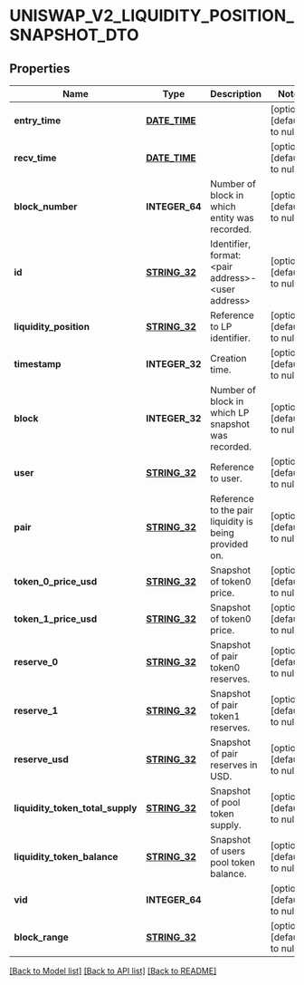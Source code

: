 # UNISWAP_V2_LIQUIDITY_POSITION_SNAPSHOT_DTO

## Properties
Name | Type | Description | Notes
------------ | ------------- | ------------- | -------------
**entry_time** | [**DATE_TIME**](DATE_TIME.md) |  | [optional] [default to null]
**recv_time** | [**DATE_TIME**](DATE_TIME.md) |  | [optional] [default to null]
**block_number** | **INTEGER_64** | Number of block in which entity was recorded. | [optional] [default to null]
**id** | [**STRING_32**](STRING_32.md) | Identifier, format: &lt;pair address&gt;-&lt;user address&gt; | [optional] [default to null]
**liquidity_position** | [**STRING_32**](STRING_32.md) | Reference to LP identifier. | [optional] [default to null]
**timestamp** | **INTEGER_32** | Creation time. | [optional] [default to null]
**block** | **INTEGER_32** | Number of block in which LP snapshot was recorded. | [optional] [default to null]
**user** | [**STRING_32**](STRING_32.md) | Reference to user. | [optional] [default to null]
**pair** | [**STRING_32**](STRING_32.md) | Reference to the pair liquidity is being provided on. | [optional] [default to null]
**token_0_price_usd** | [**STRING_32**](STRING_32.md) | Snapshot of token0 price. | [optional] [default to null]
**token_1_price_usd** | [**STRING_32**](STRING_32.md) | Snapshot of token0 price. | [optional] [default to null]
**reserve_0** | [**STRING_32**](STRING_32.md) | Snapshot of pair token0 reserves. | [optional] [default to null]
**reserve_1** | [**STRING_32**](STRING_32.md) | Snapshot of pair token1 reserves. | [optional] [default to null]
**reserve_usd** | [**STRING_32**](STRING_32.md) | Snapshot of pair reserves in USD. | [optional] [default to null]
**liquidity_token_total_supply** | [**STRING_32**](STRING_32.md) | Snapshot of pool token supply. | [optional] [default to null]
**liquidity_token_balance** | [**STRING_32**](STRING_32.md) | Snapshot of users pool token balance. | [optional] [default to null]
**vid** | **INTEGER_64** |  | [optional] [default to null]
**block_range** | [**STRING_32**](STRING_32.md) |  | [optional] [default to null]

[[Back to Model list]](../README.md#documentation-for-models) [[Back to API list]](../README.md#documentation-for-api-endpoints) [[Back to README]](../README.md)


